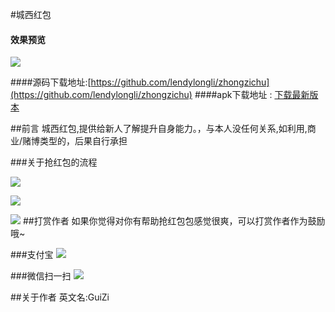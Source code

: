 #城西红包

#### 效果预览
![](show_min.gif)

####源码下载地址:[https://github.com/lendylongli/zhongzichu](https://github.com/lendylongli/zhongzichu)
####apk下载地址 : <a href="http://t.cn/RbrdRHe" target="_blank">下载最新版本</a>

##前言
城西红包,提供给新人了解提升自身能力。，与本人没任何关系,如利用,商业/赌博类型的，后果自行承担

###关于抢红包的流程

![](zhongzichu_1.jpg)

![](zhongzichu_2.jpg)

![](zhongzichu_3.jpg)
##打赏作者
如果你觉得对你有帮助抢红包包感觉很爽，可以打赏作者作为鼓励哦~

###支付宝
![](alipay.png)

###微信扫一扫
![](wechatpay.jpg)

##关于作者
英文名:GuiZi<br>


